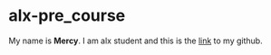 # alx-pre_course
My name is **Mercy**.
I am alx student and this is the [link](https://github.com/Mercyjay/alx-pre_course) to my github.
